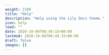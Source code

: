 ```yaml
---
weight: 2100
title: "Help"
description: "Help using the Lily Docs theme."
icon: help
lead: ""
date: 2020-10-06T08:49:15+00:00
lastmod: 2020-10-06T08:49:15+00:00
draft: false
images: []
---
```

